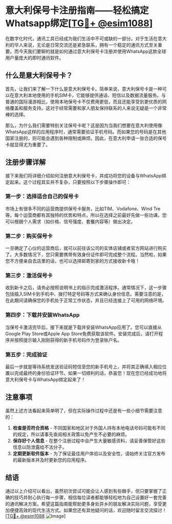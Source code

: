 # 意大利保号卡注册指南——轻松搞定Whatsapp绑定[[TG💪+ @esim1088](https://t.me/s/esim1088)]

在数字化时代，通讯工具已经成为我们生活中不可或缺的一部分。对于生活在意大利的华人来说，无论是日常交流还是紧急联系，拥有一个稳定的通讯方式至关重要。而今天我们要聊的就是如何通过意大利保号卡注册并使用WhatsApp这款全球用户量庞大的即时通讯软件。

## 什么是意大利保号卡？

首先，让我们来了解一下什么是意大利保号卡。简单来说，意大利保号卡是一种可以在意大利本地使用的手机SIM卡，它能够提供通话、短信以及数据流量服务。与普通的国际漫游相比，使用本地保号卡不仅费用更低，而且还能享受到更优质的网络覆盖和服务支持。这对于经常需要和家人朋友保持联系的人来说无疑是一个非常棒的选择。

那么，为什么我们需要特别关注保号卡呢？这是因为当我们想要在意大利使用像WhatsApp这样的应用程序时，通常需要验证手机号码。而如果您的号码是在其他国家注册的，则可能会遇到各种限制或麻烦。因此，在意大利申请一张合适的保号卡就显得尤为重要了。

## 注册步骤详解

接下来我们将详细介绍如何注册意大利保号卡，并成功将您的设备与WhatsApp绑定起来。这个过程其实并不复杂，只要按照以下步骤操作即可：

### 第一步：选择适合自己的保号卡

市场上有很多不同的运营商提供保号卡服务，比如TIM、Vodafone、Wind Tre等。每个运营商都有其独特的优势和特点，所以在选择之前最好先做一些功课。您可以根据个人需求（如价格、信号强度、套餐内容等）做出决定。

### 第二步：购买保号卡

一旦确定了心仪的运营商后，就可以前往该公司的实体店铺或者官方网站进行购买了。大多数情况下，您只需要携带有效身份证件即可完成整个流程。当然啦，如果您不方便亲自去店里的话，也可以选择邮寄到家的方式接收新卡哦！

### 第三步：激活保号卡

收到新卡之后，请务必按照说明书上的指示完成激活程序。通常情况下，这一步骤包括插入SIM卡到手机中、拨打特定号码等方式来确认身份信息。需要注意的是，在此期间请确保您的手机处于正常工作状态，并且已经连接上了可用的网络环境。

### 第四步：下载并安装WhatsApp

当保号卡激活完毕后，接下来就是下载并安装WhatsApp应用了。您可以直接从Google Play Store或Apple App Store免费获取该软件。安装完成后，请打开程序并按照提示输入刚刚获得的新手机号码作为登录账户名。

### 第五步：完成验证

最后一步就是等待系统发送验证码短信至您的新手机号上，并将其正确填入相应位置以完成最终的身份验证环节。如果一切顺利的话，恭喜您！现在您已经成功地将意大利保号卡与WhatsApp绑定起来了！

## 注意事项

虽然上述方法看起来简单明了，但在实际操作过程中还是有一些小细节需要注意的：

1. **检查是否符合资格** - 不同国家和地区对于外国人持有本地电话号码可能有不同的规定，所以请事先查阅相关政策以免产生不必要的麻烦。
2. **保存好个人信息** - 在整个注册过程中会产生大量敏感资料，请妥善保管好这些信息以防泄露给不法分子。
3. **定期更新软件版本** - 为了保证最佳用户体验以及安全性，请始终关注官方发布的最新版本并及时更新您的应用程序。

## 结语

通过以上介绍可以看出，虽然初次尝试可能会让人感到有些棘手，但只要掌握了正确的技巧并耐心执行每一步骤，相信每位读者都能够轻松地为自己设置好一套完善的通讯解决方案。希望这篇指南能帮助更多身处异乡的朋友解决实际问题，享受更加便捷高效的现代生活方式。如果您还有其他疑问的话，欢迎随时留言交流探讨！[[TG💪+ @esim1088](https://t.me/s/esim1088) ![Image](https://i.postimg.cc/4NQfJmqS/Snipaste-2025-05-13-00-14-12.png)]